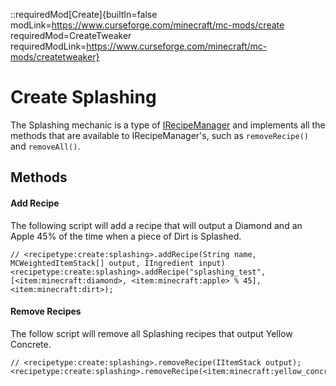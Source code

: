 ::requiredMod[Create]{builtIn=false modLink=https://www.curseforge.com/minecraft/mc-mods/create requiredMod=CreateTweaker requiredModLink=https://www.curseforge.com/minecraft/mc-mods/createtweaker}

# Create Splashing

The Splashing mechanic is a type of [IRecipeManager](/vanilla/api/managers/IRecipeManager) and implements all the methods that are available to IRecipeManager's, such as `removeRecipe()` and `removeAll()`.

## Methods

#### Add Recipe

The following script will add a recipe that will output a Diamond and an Apple 45% of the time when a piece of Dirt is Splashed.

```zenscript
// <recipetype:create:splashing>.addRecipe(String name, MCWeightedItemStack[] output, IIngredient input)
<recipetype:create:splashing>.addRecipe("splashing_test", [<item:minecraft:diamond>, <item:minecraft:apple> % 45], <item:minecraft:dirt>);
```

#### Remove Recipes

The follow script will remove all Splashing recipes that output Yellow Concrete.

```zenscript
// <recipetype:create:splashing>.removeRecipe(IItemStack output);
<recipetype:create:splashing>.removeRecipe(<item:minecraft:yellow_concrete>);
```

